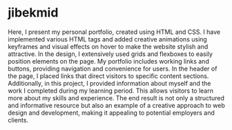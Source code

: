 # jibekmid
Here, I present my personal portfolio, created using HTML and CSS.
I have implemented various HTML tags and added creative animations using keyframes and visual effects on hover to make the website stylish and attractive. 
In the design, I extensively used grids and flexboxes to easily position elements on the page.
My portfolio includes working links and buttons, providing navigation and convenience for users.
In the header of the page, I placed links that direct visitors to specific content sections.
Additionally, in this project, I provided information about myself and the work I completed during my learning period.
This allows visitors to learn more about my skills and experience.
The end result is not only a structured and informative resource but also an example of a creative approach to web design and development,
making it appealing to potential employers and clients.
